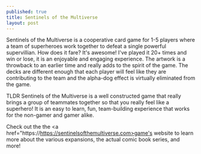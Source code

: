 ```yaml
---
published: true
title: Sentinels of the Multiverse
layout: post
---
```

Sentinels of the Multiverse is a cooperative card game for 1-5 players where a team of superheroes work together to defeat a single powerful supervillian. How does it fare? It's awesome! I've played it 20+ times and win or lose, it is an enjoyable and engaging experience. The artwork is a throwback to an earlier time and really adds to the spirit of the game. The decks are different enough that each player will feel like they are contributing to the team and the alpha-dog effect is virtually eliminated from the game. 

TLDR
Sentinels of the Multiverse is a well constructed game that really brings a group of teammates together so that you really feel like a superhero! It is an easy to learn, fun, team-building experience that works for the non-gamer and gamer alike.

Check out the the <a href="https://https://sentinelsofthemultiverse.com>game's website</a> to learn more about the various expansions, the actual comic book series, and more!
